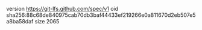 version https://git-lfs.github.com/spec/v1
oid sha256:88c68de840975cab70db3baf44433ef219266e0a811670d2eb507e5a8ba58daf
size 2065
